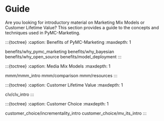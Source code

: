 # Guide

Are you looking for introductory material on Marketing Mix Models or Customer Lifetime Value?
This section provides a guide to the concepts and techniques used in PyMC-Marketing.

:::{toctree}
:caption: Benefits of PyMC-Marketing
:maxdepth: 1

benefits/why_pymc_marketing
benefits/why_bayesian
benefits/why_open_source
benefits/model_deployment
:::

:::{toctree}
:caption: Media Mix Models
:maxdepth: 1

mmm/mmm_intro
mmm/comparison
mmm/resources
:::

:::{toctree}
:caption: Customer Lifetime Value
:maxdepth: 1

clv/clv_intro
:::

:::{toctree}
:caption: Customer Choice
:maxdepth: 1

customer_choice/incrementality_intro
customer_choice/mv_its_intro
:::
